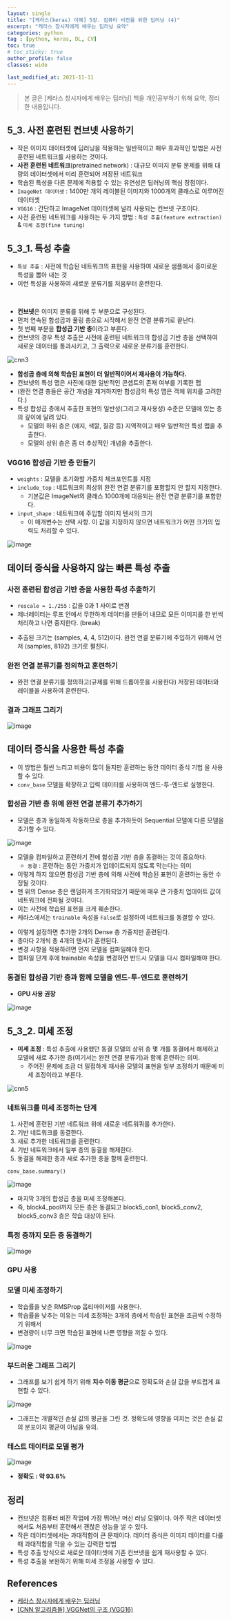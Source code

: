 ```yaml
---
layout: single
title: "[케라스(keras) 이해] 5장. 컴퓨터 비전을 위한 딥러닝 (4)"
excerpt: "케라스 창시자에게 배우는 딥러닝 요약"
categories: python
tag : [python, keras, DL, CV]
toc: true
# toc_sticky: true
author_profile: false
classes: wide

last_modified_at: 2021-11-11
---
```


> 본 글은 [케라스 창시자에게 배우는 딥러닝] 책을 개인공부하기 위해 요약, 정리한 내용입니다.

## 5_3. 사전 훈련된 컨브넷 사용하기

- 작은 이미지 데이터셋에 딥러닝을 적용하는 일반적이고 매우 효과적인 방법은 사전 훈련된 네트워크를 사용하는 것이다.
- **사전 훈련된 네트워크**(pretrained network) : 대규모 이미지 분류 문제를 위해 대량의 데이터셋에서 미리 훈련되어 저장된 네트워크
- 학습된 특성을 다른 문제에 적용할 수 있는 유연성은 딥러닝의 핵심 장점이다.
- `ImageNet 데이터셋` : 1400만 개의 레이블된 이미지와 1000개의 클래스로 이루어진 데이터셋
- `VGG16` : 간단하고 ImageNet 데이터셋에 널리 사용되는 컨브넷 구조이다.
- 사전 훈련된 네트워크를 사용하는 두 가지 방법 : `특성 추출(feature extraction)` & `미세 조정(fine tuning)`

## 5_3_1. 특성 추출

- `특성 추출` : 사전에 학습된 네트워크의 표현을 사용하여 새로운 샘플에서 흥미로운 특성을 뽑아 내는 것
- 이런 특성을 사용하여 새로운 분류기를 처음부터 훈련한다.

<br/>

- **컨브넷**은 이미지 분류를 위해 두 부분으로 구성된다. 
- 먼저 연속된 합성곱과 풀링 층으로 시작해서 완전 연결 분류기로 끝난다. 
- 첫 번째 부분을 **합성곱 기반 층**이라고 부른다.
- 컨브넷의 경우 특성 추출은 사전에 훈련된 네트워크의 합성곱 기반 층을 선택하여 새로운 데이터를 통과시키고, 그 출력으로 새로운 분류기를 훈련한다.

![cnn3](https://user-images.githubusercontent.com/78655692/141314937-efa9de1a-fb6c-4919-b7f7-5d453efb318f.jpg)

- **합성곱 층에 의해 학습된 표현이 더 일반적이어서 재사용이 가능하다.**
- 컨브넷의 특성 맵은 사진에 대한 일반적인 콘셉트의 존재 여부를 기록한 맵
- (완전 연결 층들은 공간 개념을 제거하지만 합성곱의 특성 맵은 객체 위치를 고려한다.)
- 특성 합성곱 층에서 추출한 표현의 일반성(그리고 재사용성) 수준은 모델에 있는 층의 깊이에 달려 있다.
  - 모델의 하위 층은 (에지, 색깔, 질감 등) 지역적이고 매우 일반적인 특성 맵을 추출한다.
  - 모델의 상위 층은 좀 더 추상적인 개념을 추출한다.

### VGG16 합성곱 기반 층 만들기

<script src="https://gist.github.com/ingu627/97c9114c0fcd4c1ae386f46d3031a23e.js"></script>

- `weights` : 모델을 초기화할 가중치 체크포인트를 지정
- `include_top` : 네트워크의 최상위 완전 연결 분류기를 포함할지 안 할지 지정한다.
  - 기본값은 ImageNet의 클래스 1000개에 대응되는 완전 연결 분류기를 포함한다. 
- `input_shape` : 네트워크에 주입할 이미지 텐서의 크기
  - 이 매개변수는 선택 사항. 이 값을 지정하지 않으면 네트워크가 어떤 크기의 입력도 처리할 수 있다.

![image](https://user-images.githubusercontent.com/78655692/141317569-1d735a66-2d7b-467d-b08d-6ec10aaa0ccf.png)

## 데이터 증식을 사용하지 않는 빠른 특성 추출

### 사전 훈련된 합성곱 기반 층을 사용한 특성 추출하기

<script src="https://gist.github.com/ingu627/b25619e1386c8cd9d993ddc865dd5459.js"></script>

- `rescale = 1./255` : 값을 0과 1 사이로 변경
- 제너레이터는 루프 안에서 무한하게 데이터를 만들어 내므로 모든 이미지를 한 번씩 처리하고 나면 중지한다. (break)

<script src="https://gist.github.com/ingu627/9cc61794e45ca13356681abadc26698b.js"></script>

- 추출된 크기는 (samples, 4, 4, 512)이다. 완전 연결 분류기에 주입하기 위해서 먼저 (samples, 8192) 크기로 펼친다.

### 완전 연결 분류기를 정의하고 훈련하기 

<script src="https://gist.github.com/ingu627/9fe6c74fb0718644a875b9ca1bd9db72.js"></script>

- 완전 연결 분류기를 정의하고(규제를 위해 드롭아웃을 사용한다) 저장된 데이터와 레이블을 사용하여 훈련한다.

### 결과 그래프 그리기

<script src="https://gist.github.com/ingu627/05793e4347c8047fb842c1340d944ed0.js"></script>

![image](https://user-images.githubusercontent.com/78655692/141331305-bf73f19f-d62c-46c3-8952-eb7cff60491f.png)

## 데이터 증식을 사용한 특성 추출

- 이 방법은 훨씬 느리고 비용이 많이 들지만 훈련하는 동안 데이터 증식 기법 을 사용할 수 있다.
- `conv_base` 모델을 확장하고 입력 데이터를 사용하여 엔드-투-엔드로 실행한다.

### 합성곱 기반 층 위에 완전 연결 분류기 추가하기

<script src="https://gist.github.com/ingu627/f9d73a3cff473116495c955a00c47205.js"></script>

- 모델은 층과 동일하게 작동하므로 층을 추가하듯이 Sequential 모델에 다른 모델을 추가할 수 있다.

![image](https://user-images.githubusercontent.com/78655692/141343228-378bae9d-0007-4f31-b86b-1f7ff1a6890a.png)

- 모델을 컴파일하고 훈련하기 전에 합성곱 기반 층을 동결하는 것이 중요하다.
  - `동결` : 훈련하는 동안 가중치가 업데이트되지 않도록 막는다는 의미
- 이렇게 하지 않으면 합성곱 기반 층에 의해 사전에 학습된 표현이 훈련하는 동안 수정될 것이다.
- 맨 위의 Dense 층은 랜덤하게 초기화되었기 때문에 매우 큰 가중치 업데이트 값이 네트워크에 전파될 것이다. 
- 이는 사전에 학습된 표현을 크게 훼손한다.
- 케라스에서는 `trainable` 속성을 `False`로 설정하여 네트워크를 동결할 수 있다.

<script src="https://gist.github.com/ingu627/51c86f98acf2d64142f88ccb4374073b.js"></script>

- 이렇게 설정하면 추가한 2개의 Dense 층 가중치만 훈련된다. 
- 층마다 2개씩 총 4개의 텐서가 훈련된다.
- 변경 사항을 적용하려면 먼저 모델을 컴파일해야 한다.
- 컴파일 단계 후에 trainable 속성을 변경하면 반드시 모델을 다시 컴파일해야 한다.

### 동결된 합성곱 기반 층과 함께 모델을 엔드-투-엔드로 훈련하기

- **GPU 사용 권장**

<script src="https://gist.github.com/ingu627/a479aa62ca5380027bc8e12eda44f3f9.js"></script>

<script src="https://gist.github.com/ingu627/05793e4347c8047fb842c1340d944ed0.js"></script>

![image](https://user-images.githubusercontent.com/78655692/141347345-629c15e5-78bf-4d74-bee7-bc0a020f014f.png)



## 5_3_2. 미세 조정

- **미세 조정** : 특성 추출에 사용했던 동결 모델의 상위 층 몇 개를 동결에서 해제하고 모델에 새로 추가한 층(여기서는 완전 연결 분류기)과 함께 훈련하는 의미.
  - 주어진 문제에 조금 더 밀접하게 재사용 모델의 표현을 일부 조정하기 때문에 미세 조정이라고 부른다. 

![cnn5](https://user-images.githubusercontent.com/78655692/141347912-542bc86c-c53f-4b97-a560-aacfdb42fbfd.jpg)

### 네트워크를 미세 조정하는 단계

1. 사전에 훈련된 기반 네트워크 위에 새로운 네트워쿼를 추가한다.
2. 기반 네트워크를 동결한다.
3. 새로 추가한 네트워크를 훈련한다.
4. 기반 네트워크에서 일부 층의 동결을 해제한다.
5. 동결을 해제한 층과 새로 추가한 층을 함께 훈련한다.

`conv_base.summary()`

![image](https://user-images.githubusercontent.com/78655692/141348344-81f3eb56-7705-4360-9ef4-4dde61e126ef.png)

- 마지막 3개의 합성곱 층을 미세 조정해본다.
- 즉, block4_pool까지 모든 층은 동결되고 block5_con1, block5_conv2, block5_conv3 층은 학습 대상이 된다.

### 특정 층까지 모든 층 동결하기

![image](https://user-images.githubusercontent.com/78655692/141348691-66a8ffd1-24e3-46e8-af27-8ee10da73dd7.png)

<script src="https://gist.github.com/ingu627/b97edafae422214100966a1753b112de.js"></script>

### GPU 사용 

<script src="https://gist.github.com/ingu627/4f00059d18434427910c24581f140a01.js"></script>

### 모델 미세 조정하기

- 학습률을 낮춘 RMSProp 옵티마이저를 사용한다.
- 학습률을 낮추는 이유는 미세 조정하는 3개의 층에서 학습된 표현을 조금씩 수정하기 위해서
- 변경량이 너무 크면 학습된 표현에 나쁜 영향을 끼칠 수 있다.

<script src="https://gist.github.com/ingu627/b587e9ff4ab9e1206e73910b1e107ff6.js"></script>

<script src="https://gist.github.com/ingu627/05793e4347c8047fb842c1340d944ed0.js"></script>

![image](https://user-images.githubusercontent.com/78655692/141351967-bf9cb694-6b3c-4d2f-b078-58382644d8bd.png)


### 부드러운 그래프 그리기

- 그래프를 보기 쉽게 하기 위해 **지수 이동 평균**으로 정확도와 손실 값을 부드럽게 표현할 수 있다.

<script src="https://gist.github.com/ingu627/5f2f635e3bc40057f8372ffad1fe79f1.js"></script>

![image](https://user-images.githubusercontent.com/78655692/141352028-67658686-9803-42af-a312-4ed0461ab644.png)

- 그래프는 개별적인 손실 값의 평균을 그린 것. 정확도에 영향을 미치는 것은 손실 값의 분포이지 평균이 아님을 유의.

### 테스트 데이터로 모델 평가 

<script src="https://gist.github.com/ingu627/f491a3ac00ac3752a327066e9473fce1.js"></script>

![image](https://user-images.githubusercontent.com/78655692/141352095-7e13f2f3-2adf-40fa-aa15-3b475d3d180f.png)

- **정확도 : 약 93.6%**

## 정리 

- 컨브넷은 컴퓨터 비전 작업에 가장 뛰어난 머신 러닝 모델이다. 아주 작은 데이터셋에서도 처음부터 훈련해서 괜찮은 성능을 낼 수 있다.
- 작은 데이터셋에서는 과대적합이 큰 문제이다. 데이터 증식은 이미지 데이터를 다룰 때 과대적합을 막을 수 있는 강력한 방법
- 특성 추출 방식으로 새로운 데이터셋에 기존 컨브넷을 쉽게 재사용할 수 있다.
- 특성 추출을 보완하기 위해 미세 조정을 사용할 수 있다.

## References

- [케라스 창시자에게 배우는 딥러닝](https://www.aladin.co.kr/shop/wproduct.aspx?ItemId=173992478) 
- [[CNN 알고리즘들] VGGNet의 구조 (VGG16)](https://bskyvision.com/504)